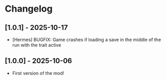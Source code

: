 # Changelog

## [1.0.1] - 2025-10-17

- [Hermes] BUGFIX: Game crashes if loading a save in the middle of the run with the trait active

## [1.0.0] - 2025-10-06

- First version of the mod!